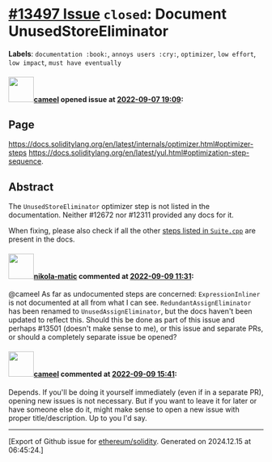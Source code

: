 # [\#13497 Issue](https://github.com/ethereum/solidity/issues/13497) `closed`: Document UnusedStoreEliminator
**Labels**: `documentation :book:`, `annoys users :cry:`, `optimizer`, `low effort`, `low impact`, `must have eventually`


#### <img src="https://avatars.githubusercontent.com/u/137030?v=4" width="50">[cameel](https://github.com/cameel) opened issue at [2022-09-07 19:09](https://github.com/ethereum/solidity/issues/13497):

## Page

https://docs.soliditylang.org/en/latest/internals/optimizer.html#optimizer-steps
https://docs.soliditylang.org/en/latest/yul.html#optimization-step-sequence.

## Abstract

The `UnusedStoreEliminator` optimizer step is not listed in the documentation. Neither #12672 nor #12311 provided any docs for it.

When fixing, please also check if all the other [steps listed in `Suite.cpp`](https://github.com/ethereum/solidity/blob/develop/libyul/optimiser/Suite.cpp#L241-L287) are present in the docs.

#### <img src="https://avatars.githubusercontent.com/u/4415530?u=dc3db70e8fbd03f92ca81ee173d57774ce61084d&v=4" width="50">[nikola-matic](https://github.com/nikola-matic) commented at [2022-09-09 11:31](https://github.com/ethereum/solidity/issues/13497#issuecomment-1241859953):

@cameel 
As far as undocumented steps are concerned:
`ExpressionInliner` is not documented at all from what I can see.
`RedundantAssignEliminator` has been renamed to `UnusedAssignEliminator`, but the docs haven't been updated to reflect this.
Should this be done as part of this issue and perhaps #13501 (doesn't make sense to me), or this issue and separate PRs, or should a completely separate issue be opened?

#### <img src="https://avatars.githubusercontent.com/u/137030?v=4" width="50">[cameel](https://github.com/cameel) commented at [2022-09-09 15:41](https://github.com/ethereum/solidity/issues/13497#issuecomment-1242138465):

Depends. If you'll be doing it yourself immediately (even if in a separate PR), opening new issues is not necessary. But if you want to leave it for later or have someone else do it, might make sense to open a new issue with proper title/description. Up to you I'd say.


-------------------------------------------------------------------------------



[Export of Github issue for [ethereum/solidity](https://github.com/ethereum/solidity). Generated on 2024.12.15 at 06:45:24.]
